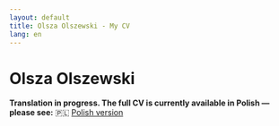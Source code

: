```yaml
---
layout: default
title: Olsza Olszewski - My CV
lang: en
---
```


# Olsza Olszewski

**Translation in progress. The full CV is currently available in Polish — please see:** 🇵🇱 [Polish version](/pl/)
